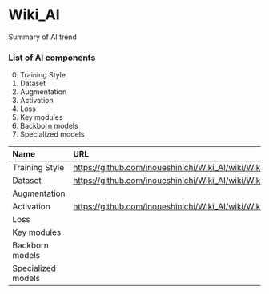 # Wiki_AI
Summary of AI trend

### List of AI components
0. Training Style
1. Dataset
2. Augmentation
3. Activation
4. Loss
5. Key modules
6. Backborn models
7. Specialized models

| Name | URL |
| :-- | :-- |
| Training Style | https://github.com/inoueshinichi/Wiki_AI/wiki/Wiki_Training_Style |
| Dataset | https://github.com/inoueshinichi/Wiki_AI/wiki/Wiki_Dataset |
| Augmentation | |
| Activation | https://github.com/inoueshinichi/Wiki_AI/wiki/Wiki_Activation |
| Loss | |
| Key modules | |
| Backborn models | |
| Specialized models | |


